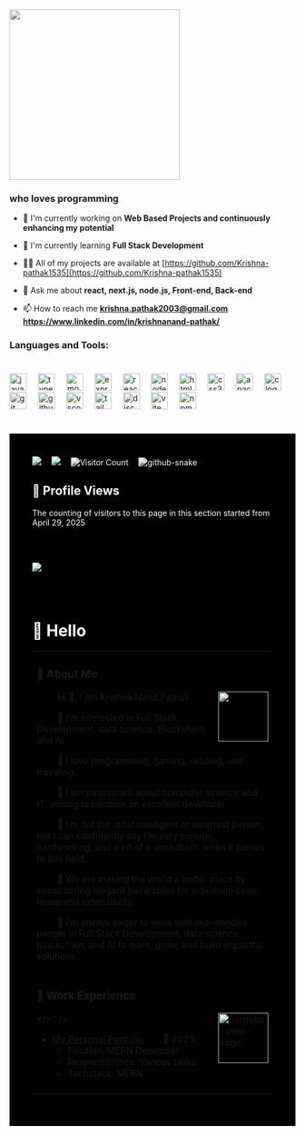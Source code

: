 <div align="left">
  <img height="300" src="https://i.ibb.co/xSN8Xx1W/0123-456-7890-1.png"  />
</div>

###

<h3>who loves programming</h3>

- 🔭 I'm currently working on **Web Based Projects and continuously enhancing my potential**

- 🌱 I'm currently learning **Full Stack Development**

- 👨‍💻 All of my projects are available at [https://github.com/Krishna-pathak1535](https://github.com/Krishna-pathak1535)

- 💬 Ask me about **react, next.js, node.js, Front-end, Back-end**

- 📫 How to reach me **krishna.pathak2003@gmail.com**
**https://www.linkedin.com/in/krishnanand-pathak/**

<h3>Languages and Tools:</h3>



###

<br clear="both">

<div align="left">
  <img src="https://skillicons.dev/icons?i=js" height="30" alt="javascript logo"  />
  <img width="12" />
  <img src="https://skillicons.dev/icons?i=ts" height="30" alt="typescript logo"  />
  <img width="12" />
  <img src="https://skillicons.dev/icons?i=mongodb" height="30" alt="mongodb logo"  />
  <img width="12" />
  <img src="https://skillicons.dev/icons?i=express" height="30" alt="express logo"  />
  <img width="12" />
  <img src="https://skillicons.dev/icons?i=react" height="30" alt="react logo"  />
  <img width="12" />
  <img src="https://skillicons.dev/icons?i=nodejs" height="30" alt="nodejs logo"  />
  <img width="12" />
  <img src="https://skillicons.dev/icons?i=html" height="30" alt="html5 logo"  />
  <img width="12" />
  <img src="https://skillicons.dev/icons?i=css" height="30" alt="css3 logo"  />
  <img width="12" />
  <img src="https://cdn.jsdelivr.net/gh/devicons/devicon/icons/apache/apache-original.svg" height="30" alt="apache logo"  />
  <img width="12" />
  <img src="https://skillicons.dev/icons?i=c" height="30" alt="c logo"  />
  <img width="12" />
  <img src="https://skillicons.dev/icons?i=git" height="30" alt="git logo"  />
  <img width="12" />
  <img src="https://skillicons.dev/icons?i=github" height="30" alt="github logo"  />
  <img width="12" />
  <img src="https://skillicons.dev/icons?i=vscode" height="30" alt="vscode logo"  />
  <img width="12" />
  <img src="https://skillicons.dev/icons?i=tailwind" height="30" alt="tailwindcss logo"  />
  <img width="12" />
  <img src="https://skillicons.dev/icons?i=discord" height="30" alt="discord logo"  />
  <img width="12" />
  <img src="https://skillicons.dev/icons?i=vite" height="30" alt="vite logo"  />
  <img width="12" />
  <img src="https://cdn.jsdelivr.net/gh/devicons/devicon/icons/npm/npm-original-wordmark.svg" height="30" alt="npm logo"  />
</div>

###



  <!-- for beauty -->
  <div>&nbsp;</div>

  <!-- profile logo -->
  <div style="background-color:black;color:white;padding:40px">
    <a href="https://www.instagram.com/krishna_nand_pathak9/?__pwa=1#"><img src="https://img.shields.io/badge/Instagram-Instagram-ee2a7b" /></a>&emsp;
    <a href="https://krishnanand-cyber.netlify.app/"><img src="https://img.shields.io/website?url=https%3A%2F%2Faoudumbar.netlify.app%2F" /></a>&emsp;
    <!-- visitor -->
    <img src="https://komarev.com/ghpvc/?username=Aoudumber-Bade&label=Views&color=orange&style=flat" alt="Visitor Count" />&emsp;


  <!-- Snake Code Contribution Map -->
  <picture>
    <source media="(prefers-color-scheme: dark)" srcset="https://cdn.jsdelivr.net/gh/Aoudumber-Bade/Aoudumber-Bade/profile-snake-contrib/github-contribution-grid-snake-dark.svg" />
    <source media="(prefers-color-scheme: light)" srcset="https://cdn.jsdelivr.net/gh/Aoudumber-Bade/Aoudumber-Bade/profile-snake-contrib/github-contribution-grid-snake.svg" />
    <img alt="github-snake" src="https://cdn.jsdelivr.net/gh/Aoudumber-Bade/Aoudumber-Bade/profile-snake-contrib/github-contribution-grid-snake-dark.svg" />
  </picture>
<br>


## 👤 Profile Views
The counting of visitors to this page in this section started from April 29, 2025

<br><br>

![](https://count.getloli.com/get/@Krishna-pathak1535.github.readme)

<br><br>
#  🙋 Hello

<table>
  
<tr><td>

### 🤺 About Me

<img align="right" width="88" src="https://i.ibb.co/F4L9YVRK/profile.jpg" />

<p>&emsp;&emsp; Hi 👋, I am Krishna Nand Pathak . </p>
<p>&emsp;&emsp; 👀 I’m interested in Full Stack Development, data science, Blockchain, and AI.</p>
<p>&emsp;&emsp; 💞️ I love programming, gaming, reading, and traveling.</p>
<p>&emsp;&emsp; 🌱 I am passionate about computer science and IT, aiming to become an excellent developer.
<p>&emsp;&emsp; 💞️ I’m not the most intelligent or smartest person, but I can confidently say I’m very curious, hardworking, and a bit of a workaholic when it comes to this field.</p>
<p>&emsp;&emsp; 👀 We are making the world a better place by constructing elegant hierarchies for maximum code reuse and extensibility.</p>
<p>&emsp;&emsp; 🌱 I’m always eager to work with like-minded people in Full Stack Development, data science, Blockchain, and AI to learn, grow, and build impactful solutions.</p>

</td></tr>

<tr><td>

### 🏢 Work Experience

<img align="right" width="88" src="https://i.ibb.co/jvSV4NX1/portfolio-main-page.png" alt="portfolio-main-page" border="0"></>" />

- [My Personal Portfolio](https://krishnanand-cyber.netlify.app/)    &nbsp;&nbsp; &nbsp; &nbsp;     📌 2025
  - Position: MERN Developer
  - Responsibilities: Various tasks
  - Techstack: MERN




</td></tr>

<tr><td>

</table>

